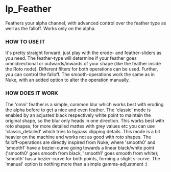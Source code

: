 # lp_Feather

Feathers your alpha channel, with advanced control over the feather type as well as the falloff. Works only on the alpha. 


### HOW TO USE IT
It's pretty straight forward, just play with the erode- and feather-sliders as you need. The feather-type will determine if your feather goes omnidirectional or outwards/inwards of your shape (like the feather inside the Roto node). Different filters for both operations can be used.
Further, you can control the falloff. The smooth-operations work the same as in Nuke, with an added option to alter the operation manually.

### HOW DOES IT WORK
The 'omni' feather is a simple, common blur which works best with eroding the alpha before to get a nice and even feather. The 'classic' mode is enabled by an adjusted black respectively white point to maintain the original shape, so the blur only heads in one direction. This works best with roto shapes; for more detailed mattes with grey values etc you can use 'classic_detailed' which tries to bypass clipping details. This mode is a bit heavier on the machine and works not as good with roto shapes.
The falloff-operations are directly inspired from Nuke, where 'smooth0' and 'smooth1' have a bezier-curve going towards a linear black/white point ('smooth0' goes smooth from black, 'smooth1' goes smooth from white); 'smooth' has a bezier-curve for both points, forming a slight s-curve. The 'manual' option is nothing more than a simple gamma-adjustment :)



